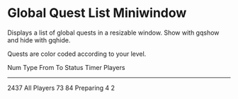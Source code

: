 # Global Quest List Miniwindow
Displays a list of global quests in a resizable window.  Show with gqshow and hide with gqhide.

Quests are color coded according to your level.

Num   Type            From  To  Status     Timer Players
----- --------------- ---- ---- ---------- ----- -------
 2437 All Players       73   84 Preparing      4       2 
